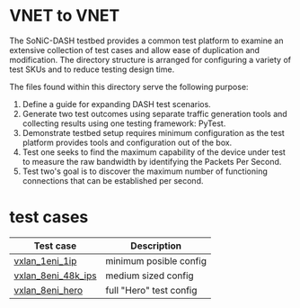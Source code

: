 # VNET to VNET 

The SoNiC-DASH testbed provides a common test platform to examine an extensive collection of test cases and allow ease of duplication and modification.  The directory structure is arranged for configuring a variety of test SKUs and to reduce testing design time.

The files found within this directory serve the following purpose:
1. Define a guide for expanding DASH test scenarios.
2. Generate two test outcomes using separate traffic generation tools and collecting results using one testing framework: PyTest.
3. Demonstrate testbed setup requires minimum configuration as the test platform provides tools and configuration out of the box.
4. Test one seeks to find the maximum capability of the device under test to measure the raw bandwidth by identifying the Packets Per Second.
5. Test two's goal is to discover the maximum number of functioning connections that can be established per second.


# test cases

| Test case                                      | Description                                               |
| ---------------------------------------------- | --------------------------------------------------------- |
| [vxlan_1eni_1ip](./one-ip/README.md)           | minimum posible config                                    |
| [vxlan_8eni_48k_ips](./48k-ips/README.md)      | medium sized config                                       |
| [vxlan_8eni_hero](./hero/README.md)            | full "Hero" test config                                   |




